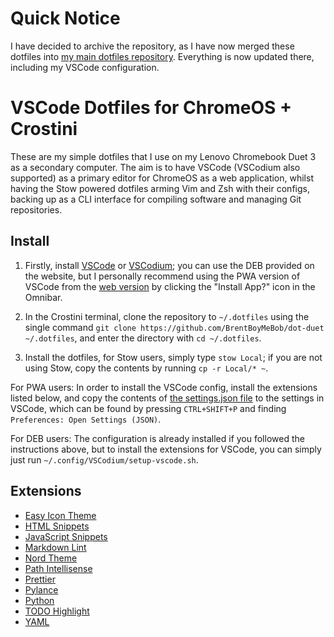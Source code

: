 # Quick Notice
I have decided to archive the repository, as I have now merged these dotfiles into [my main dotfiles repository](https://github.com/BrentBoyMeBob/dot-main). Everything is now updated there, including my VSCode configuration.

# VSCode Dotfiles for ChromeOS + Crostini

These are my simple dotfiles that I use on my Lenovo Chromebook Duet 3 as a secondary computer. The aim is to have VSCode (VSCodium also supported) as a primary editor for ChromeOS as a web application, whilst having the Stow powered dotfiles arming Vim and Zsh with their configs, backing up as a CLI interface for compiling software and managing Git repositories.

## Install

1. Firstly, install [VSCode](https://code.visualstudio.com/) or [VSCodium](https://vscodium.com/); you can use the DEB provided on the website, but I personally recommend using the PWA version of VSCode from the [web version](https://vscode.dev/) by clicking the "Install App?" icon in the Omnibar.

2. In the Crostini terminal, clone the repository to `~/.dotfiles` using the single command `git clone https://github.com/BrentBoyMeBob/dot-duet ~/.dotfiles`, and enter the directory with `cd ~/.dotfiles`.

3. Install the dotfiles, for Stow users, simply type `stow Local`; if you are not using Stow, copy the contents by running `cp -r Local/* ~`.

For PWA users: In order to install the VSCode config, install the extensions listed below, and copy the contents of [the settings.json file](https://github.com/BrentBoyMeBob/dot-duet/blob/master/Local/.config/VSCodium/User/settings.json) to the settings in VSCode, which can be found by pressing `CTRL+SHIFT+P` and finding `Preferences: Open Settings (JSON)`.

For DEB users: The configuration is already installed if you followed the instructions above, but to install the extensions for VSCode, you can simply just run `~/.config/VSCodium/setup-vscode.sh`.

## Extensions

- [Easy Icon Theme](https://marketplace.visualstudio.com/items?itemName=jamesmaj.easy-icons)
- [HTML Snippets](https://marketplace.visualstudio.com/items?itemName=abusaidm.html-snippets)
- [JavaScript Snippets](https://marketplace.visualstudio.com/items?itemName=xabikos.JavaScriptSnippets)
- [Markdown Lint](https://marketplace.visualstudio.com/items?itemName=DavidAnson.vscode-markdownlint)
- [Nord Theme](https://marketplace.visualstudio.com/items?itemName=arcticicestudio.nord-visual-studio-code)
- [Path Intellisense](https://marketplace.visualstudio.com/items?itemName=christian-kohler.path-intellisense)
- [Prettier](https://marketplace.visualstudio.com/items?itemName=esbenp.prettier-vscode)
- [Pylance](https://marketplace.visualstudio.com/items?itemName=ms-python.vscode-pylance)
- [Python](https://marketplace.visualstudio.com/items?itemName=ms-python.python)
- [TODO Highlight](https://marketplace.visualstudio.com/items?itemName=wayou.vscode-todo-highlight)
- [YAML](https://marketplace.visualstudio.com/items?itemName=wayou.vscode-todo-highlight)
